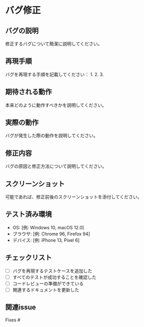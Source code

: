 # バグ修正

## バグの説明
修正するバグについて簡潔に説明してください。

## 再現手順
バグを再現する手順を記載してください：
1. 
2. 
3. 

## 期待される動作
本来どのように動作すべきかを説明してください。

## 実際の動作
バグが発生した際の動作を説明してください。

## 修正内容
バグの原因と修正方法について説明してください。

## スクリーンショット
可能であれば、修正前後のスクリーンショットを添付してください。

## テスト済み環境
- OS: [例: Windows 10, macOS 12.0]
- ブラウザ: [例: Chrome 96, Firefox 94] 
- デバイス: [例: iPhone 13, Pixel 6]

## チェックリスト
- [ ] バグを再現するテストケースを追加した
- [ ] すべてのテストが成功することを確認した
- [ ] コードレビューの準備ができている
- [ ] 関連するドキュメントを更新した

## 関連issue
Fixes # 